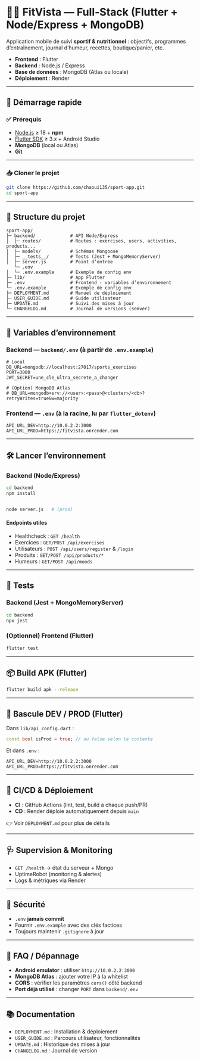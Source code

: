 # 🏋️‍♂️ FitVista — Full-Stack (Flutter + Node/Express + MongoDB)

Application mobile de suivi **sportif & nutritionnel** : objectifs, programmes d’entraînement, journal d’humeur, recettes, boutique/panier, etc.

- **Frontend** : Flutter
- **Backend** : Node.js / Express
- **Base de données** : MongoDB (Atlas ou locale)
- **Déploiement** : Render

---

## 🚀 Démarrage rapide

### ✅ Prérequis

- [Node.js](https://nodejs.org/) ≥ 18 + **npm**
- [Flutter SDK](https://flutter.dev/docs/get-started/install) ≥ 3.x + Android Studio
- **MongoDB** (local ou Atlas)
- **Git**

---

### 📥 Cloner le projet

```bash
git clone https://github.com/chaoui135/sport-app.git
cd sport-app
```

---

## 📁 Structure du projet

```
sport-app/
├─ backend/             # API Node/Express
│  ├─ routes/           # Routes : exercises, users, activities, products...
│  ├─ models/           # Schémas Mongoose
│  ├─ __tests__/        # Tests (Jest + MongoMemoryServer)
│  ├─ server.js         # Point d’entrée
   └─ .env 
│  └─ .env.example      # Exemple de config env
├─ lib/                 # App Flutter
├─ .env                 # Frontend - variables d’environnement
└─ .env.example         # Exemple de config env
├─ DEPLOYMENT.md        # Manuel de déploiement
├─ USER_GUIDE.md        # Guide utilisateur
├─ UPDATE.md            # Suivi des mises à jour
└─ CHANGELOG.md         # Journal de versions (semver)
```

---

## 🔐 Variables d’environnement

### Backend — `backend/.env` (à partir de `.env.example`)

```env
# Local
DB_URL=mongodb://localhost:27017/sports_exercises
PORT=3000
JWT_SECRET=une_cle_ultra_secrete_a_changer

# (Option) MongoDB Atlas
# DB_URL=mongodb+srv://<user>:<pass>@<cluster>/<db>?retryWrites=true&w=majority
```

### Frontend — `.env` (à la racine, lu par `flutter_dotenv`)

```env
API_URL_DEV=http://10.0.2.2:3000
API_URL_PROD=https://fitvista.onrender.com
```



---

## 🛠 Lancer l’environnement

### Backend (Node/Express)

```bash
cd backend
npm install


node server.js   # (prod)
```

#### Endpoints utiles

- Healthcheck : `GET /health`
- Exercices : `GET/POST /api/exercises`
- Utilisateurs : `POST /api/users/register` & `/login`
- Produits : `GET/POST /api/products/*`
- Humeurs : `GET/POST /api/moods`


---

## 🧪 Tests

### Backend (Jest + MongoMemoryServer)

```bash
cd backend
npx jest
```

### (Optionnel) Frontend (Flutter)

```bash
flutter test
```

---

## 📦 Build APK (Flutter)

```bash
flutter build apk --release
```

---

## 🔄 Bascule DEV / PROD (Flutter)

Dans `lib/api_config.dart` :

```dart
const bool isProd = true; // ou false selon le contexte
```

Et dans `.env` :

```env
API_URL_DEV=http://10.0.2.2:3000
API_URL_PROD=https://fitvista.onrender.com
```

---

## 🤖 CI/CD & Déploiement

- **CI** : GitHub Actions (lint, test, build à chaque push/PR)
- **CD** : Render déploie automatiquement depuis `main`

👉 Voir `DEPLOYMENT.md` pour plus de détails

---

## 🩺 Supervision & Monitoring

- `GET /health` → état du serveur + Mongo
- UptimeRobot (monitoring & alertes)
- Logs & métriques via Render

---

## 🔐 Sécurité

- `.env` **jamais commit**
- Fournir `.env.example` avec des clés factices
- Toujours maintenir `.gitignore` à jour

---

## 🧰 FAQ / Dépannage

- **Android emulator** : utiliser `http://10.0.2.2:3000`
- **MongoDB Atlas** : ajouter votre IP à la whitelist
- **CORS** : vérifier les paramètres `cors()` côté backend
- **Port déjà utilisé** : changer `PORT` dans `backend/.env`

---

## 📚 Documentation

- `DEPLOYMENT.md` : Installation & déploiement
- `USER_GUIDE.md` : Parcours utilisateur, fonctionnalités
- `UPDATE.md` : Historique des mises à jour
- `CHANGELOG.md` : Journal de version 

